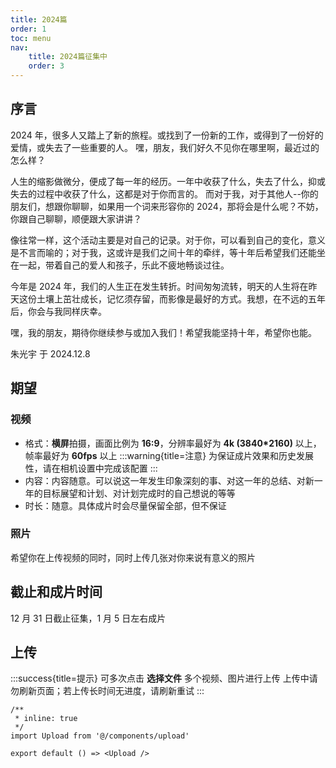 ```yaml
---
title: 2024篇
order: 1
toc: menu
nav:
    title: 2024篇征集中
    order: 3
---
```


## 序言

2024 年，很多人又踏上了新的旅程。或找到了一份新的工作，或得到了一份好的爱情，或失去了一些重要的人。
嘿，朋友，我们好久不见你在哪里啊，最近过的怎么样？

人生的缩影做微分，便成了每一年的经历。一年中收获了什么，失去了什么，抑或失去的过程中收获了什么，这都是对于你而言的。
而对于我，对于其他人--你的朋友们，想跟你聊聊，如果用一个词来形容你的 2024，那将会是什么呢？不妨，你跟自己聊聊，顺便跟大家讲讲？

像往常一样，这个活动主要是对自己的记录。对于你，可以看到自己的变化，意义是不言而喻的；对于我，这或许是我们之间十年的牵绊，等十年后希望我们还能坐在一起，带着自己的爱人和孩子，乐此不疲地畅谈过往。

今年是 2024 年，我们的人生正在发生转折。时间匆匆流转，明天的人生将在昨天这份土壤上茁壮成长，记忆须存留，而影像是最好的方式。我想，在不远的五年后，你会与我同样庆幸。

嘿，我的朋友，期待你继续参与或加入我们！希望我能坚持十年，希望你也能。

朱光宇 于 2024.12.8

## 期望

### 视频

- 格式：**横屏**拍摄，画面比例为 **16:9**，分辨率最好为 **4k (3840\*2160)** 以上，帧率最好为 **60fps** 以上
  :::warning{title=注意}
  为保证成片效果和历史发展性，请在相机设置中完成该配置
  :::
- 内容：内容随意。可以说这一年发生印象深刻的事、对这一年的总结、对新一年的目标展望和计划、对计划完成时的自己想说的等等
- 时长：随意。具体成片时会尽量保留全部，但不保证

### 照片

希望你在上传视频的同时，同时上传几张对你来说有意义的照片

## 截止和成片时间

12 月 31 日截止征集，1 月 5 日左右成片

## 上传

:::success{title=提示}
可多次点击 **选择文件** 多个视频、图片进行上传
上传中请勿刷新页面；若上传长时间无进度，请刷新重试
:::

```tsx
/**
 * inline: true
 */
import Upload from '@/components/upload'

export default () => <Upload />
```
